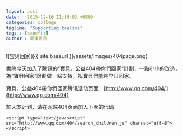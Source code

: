 ```yaml
---
layout: post
date:   2015-12-16 11:19:02 +0800
categories: college
tagline: "Supporting tagline"
tags : [benefit]
author : 問津書院
---
```






![宝贝回家]({{ site.baseurl }}/assets/images/404page.png)

書院今天加入了騰訊的“寶貝，公益404帶你們回家”計劃，一點小小的改造，為“寶貝回家”計劃做一點支持，祝寶貝們能夠早日回家。

寶貝，公益404帶你們回家腾讯活动页面：[http://www.qq.com/404/](http://www.qq.com/404)

加入本计划，请在网站404页面加入下面的代码

	<script type="text/javascript" src="http://www.qq.com/404/search_children.js" charset="utf-8"></script>
